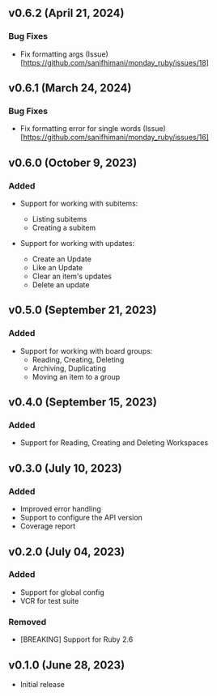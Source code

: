 ## v0.6.2 (April 21, 2024)

### Bug Fixes

- Fix formatting args (Issue)[https://github.com/sanifhimani/monday_ruby/issues/18]

## v0.6.1 (March 24, 2024)

### Bug Fixes

- Fix formatting error for single words (Issue)[https://github.com/sanifhimani/monday_ruby/issues/16]

## v0.6.0 (October 9, 2023)

### Added

- Support for working with subitems:
  - Listing subitems
  - Creating a subitem

- Support for working with updates:
  - Create an Update
  - Like an Update
  - Clear an item's updates
  - Delete an update

## v0.5.0 (September 21, 2023)

### Added

- Support for working with board groups:
  - Reading, Creating, Deleting
  - Archiving, Duplicating
  - Moving an item to a group

## v0.4.0 (September 15, 2023)

### Added

- Support for Reading, Creating and Deleting Workspaces

## v0.3.0 (July 10, 2023)

### Added

- Improved error handling
- Support to configure the API version
- Coverage report

## v0.2.0 (July 04, 2023)

### Added

- Support for global config
- VCR for test suite

### Removed

- [BREAKING] Support for Ruby 2.6

## v0.1.0 (June 28, 2023)

- Initial release
